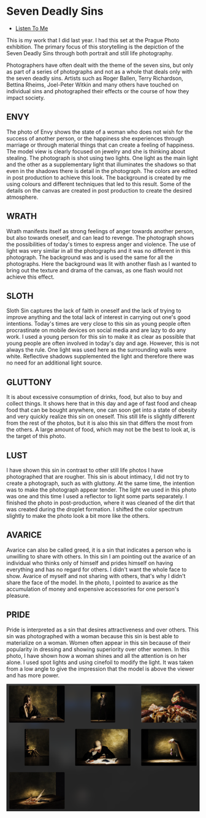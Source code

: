 # Seven Deadly Sins

- [Listen To Me](sins.mp4)

This is my work that I did last year. I had this set at the Prague Photo exhibition.
The primary focus of this storytelling is the depiction of the Seven Deadly Sins through both portrait and still life photography.

Photographers have often dealt with the theme of the seven sins, but only as part of a series of photographs and not as a whole that deals only with the seven deadly sins. Artists such as Roger Ballen, Terry Richardson, Bettina Rheims, Joel-Peter Witkin and many others have touched on individual sins and photographed their effects or the course of how they impact society.

## ENVY
The photo of Envy shows the state of a woman who does not wish for the success of another person, or the happiness she experiences through marriage or through material things that can create a feeling of happiness. The model view is clearly focused on jewelry and she is thinking about stealing. 
The photograph is shot using two lights. One light as the main light and the other as a supplementary light that illuminates the shadows so that even in the shadows there is detail in the photograph. The colors are edited in post production to achieve this look. The background is created by me using colours and different techniques that led to this result. Some of the details on the canvas are created in post production to create the desired atmosphere.

## WRATH
Wrath manifests itself as strong feelings of anger towards another person, but also towards oneself, and can lead to revenge. The photograph shows the possibilities of today's times to express anger and violence. The use of light was very similar in all the photographs and it was no different in this photograph. The background was and is used the same for all the photographs. Here the background was lit with another flash as I wanted to bring out the texture and drama of the canvas, as one flash would not achieve this effect.

## SLOTH
Sloth Sin captures the lack of faith in oneself and the lack of trying to improve anything and the total lack of interest in carrying out one's good intentions. Today's times are very close to this sin as young people often procrastinate on mobile devices on social media and are lazy to do any work. I used a young person for this sin to make it as clear as possible that young people are often involved in today's day and age. However, this is not always the rule.
One light was used here as the surrounding walls were white. Reflective shadows supplemented the light and therefore there was no need for an additional light source.

## GLUTTONY
It is about excessive consumption of drinks, food, but also to buy and collect things. It shows here that in this day and age of fast food and cheap food that can be bought anywhere, one can soon get into a state of obesity and very quickly realize this sin on oneself.
This still life is slightly different from the rest of the photos, but it is also this sin that differs the most from the others. A large amount of food, which may not be the best to look at, is the target of this photo.

## LUST
I have shown this sin in contrast to other still life photos I have photographed that are rougher. This sin is about intimacy, I did not try to create a photograph, such as with gluttony. At the same time, the intention was to make the photograph appear tender.
The light we used in this photo was one and this time I used a reflector to light some parts separately. I finished the photo in post-production, where it was cleaned of the dirt that was created during the droplet formation. I shifted the color spectrum slightly to make the photo look a bit more like the others.

## AVARICE
Avarice can also be called greed, it is a sin that indicates a person who is unwilling to share with others. In this sin I am pointing out the avarice of an individual who thinks only of himself and prides himself on having everything and has no regard for others. I didn't want the whole face to show. Avarice of myself and not sharing with others, that's why I didn't share the face of the model.
In the photo, I pointed to avarice as the accumulation of money and expensive accessories for one person's pleasure. 

## PRIDE
Pride is interpreted as a sin that desires attractiveness and over others. This sin was photographed with a woman because this sin is best able to materialize on a woman. Women often appear in this sin because of their popularity in dressing and showing superiority over other women. In this photo, I have shown how a woman shines and all the attention is on her alone. I used spot lights and using cinefoil to modify the light. It was taken from a low angle to give the impression that the model is above the viewer and has more power.


![A description of the image.](img/figure1.png)


